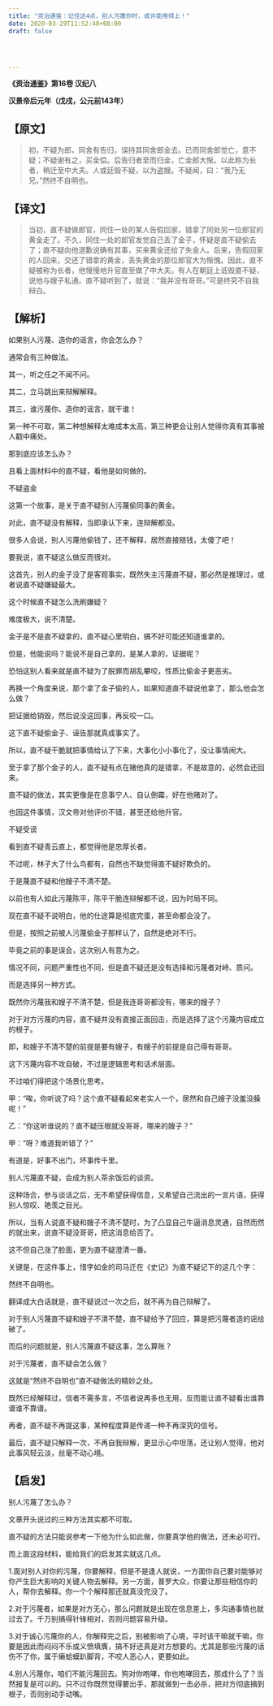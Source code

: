```yaml
---
title: "资治通鉴：记住这4点，别人污蔑你时，或许能用得上！"
date: 2020-03-29T11:52:48+08:00
draft: false




---
```


 

**《资治通鉴》第16卷 汉纪八**

**汉景帝后元年（戊戌，公元前143年）**

## 【原文】

> 初，不疑为郎，同舍有告归，误持其同舍郎金去。已而同舍郎觉亡，意不疑；不疑谢有之，买金偿。后告归者至而归金，亡金郎大惭。以此称为长者，稍迁至中大夫。人或廷毁不疑，以为盗嫂。不疑闻，曰：“我乃无兄。”然终不自明也。

## 【译文】

> 当初，直不疑做郎官，同住一处的某人告假回家，错拿了同处另一位郎官的黄金走了。不久，同住一处的郎官发觉自己丢了金子，怀疑是直不疑偷去了；直不疑向他道歉说确有其事，买来黄金还给了失金人。后来，告假回家的人回来，交还了错拿的黄金，丢失黄金的那位郎官大为惭愧。因此，直不疑被称为长者，他慢慢地升官直至做了中大夫。有人在朝廷上诋毁直不疑，说他与嫂子私通。直不疑听到了，就说：“我并没有哥哥。”可是终究不自我辩白。

## 【解析】

如果别人污蔑、造你的谣言，你会怎么办？

通常会有三种做法。 

其一，听之任之不闻不问。 

其二，立马跳出来辩解解释。 

其三，谁污蔑你、造你的谣言，就干谁！

第一种不可取，第二种想解释太难成本太高，第三种更会让别人觉得你真有其事被人戳中痛处。

那到底应该怎么办？

且看上面材料中的直不疑，看他是如何做的。

不疑盗金

这第一个故事，是关于直不疑别人污蔑偷同事的黄金。

对此，直不疑没有解释，当即承认下来，连辩解都没。

很多人会说，别人污蔑他偷钱了，还不解释，居然直接赔钱，太傻了吧！

要我说，直不疑这么做反而很对。

这首先，别人的金子没了是客观事实，既然失主污蔑直不疑，那必然是推理过，或者说直不疑嫌疑最大。

这个时候直不疑怎么洗刷嫌疑？

难度极大，说不清楚。

金子是不是直不疑拿的，直不疑心里明白，搞不好可能还知道谁拿的。

但是，他能说吗？能说不是自己拿的，是某人拿的，证据呢？

恐怕这别人看来就是直不疑为了脱罪而胡乱攀咬，性质比偷金子更恶劣。

再换一个角度来说，那个拿了金子偷的人，如果知道直不疑说他拿了，那么他会怎么做？

把证据给销毁，然后说没这回事，再反咬一口。

这下直不疑偷金子、诬告那就真成事实了。

所以，直不疑干脆就把事情给认了下来，大事化小小事化了，没让事情闹大。

至于拿了那个金子的人，直不疑有点在赌他真的是错拿，不是故意的，必然会还回来。

直不疑的做法，其实更像是在息事宁人、自认倒霉，好在他赌对了。

也因这件事情，汉文帝对他评价不错，甚至还给他升官。

不疑受谤

看到直不疑青云直上，都觉得他是忠厚长者。

不过呢，林子大了什么鸟都有，自然也不缺觉得直不疑好欺负的。

于是蔑直不疑和他嫂子不清不楚。

以前也有人如此污蔑陈平，陈平干脆连辩解都不说，因为时局不同。

现在直不疑不说明白，他的仕途算是彻底完蛋，甚至命都会没了。

但是，按照之前被人污蔑偷金子那样认了，自然是绝对不行。

毕竟之前的事是误会，这次别人有意为之。

情况不同，问题严重性也不同，但是直不疑还是没有选择和污蔑者对峙、质问。

而是选择另一种方式。

既然你污蔑我和嫂子不清不楚，但是我连哥哥都没有，哪来的嫂子？

对于对方污蔑的内容，直不疑并没有直接正面回击，而是选择了这个污蔑内容成立的根子。

即，和嫂子不清不楚的前提是要有嫂子，有嫂子的前提是自己得有哥哥。

这下污蔑内容不攻自破，不过是逻辑思考和话术层面。



不过咱们得把这个场景化思考。



甲：“唉，你听说了吗？这个直不疑看起来老实人一个，居然和自己嫂子没羞没臊呢！”



乙：“你这听谁说的？直不疑压根就没哥哥，哪来的嫂子？”



甲：“呀？难道我听错了？”



有道是，好事不出门，坏事传千里。



别人污蔑直不疑，会成为别人茶余饭后的谈资。



这种场合，参与谈话之后，无不希望获得信息，又希望自己流出的一言片语，获得别人惊叹、艳羡之目光。



所以，当有人说直不疑和嫂子不清不楚时，为了凸显自己牛逼消息灵通，自然而然的就出来，说直不疑没哥哥，把这消息给否了。



这不但自己涨了脸面，更为直不疑澄清一番。

关键是，在这件事上，惜字如金的司马迁在《史记》为直不疑记下的这几个字：

然终不自明也。

翻译成大白话就是，直不疑说过一次之后，就不再为自己辩解了。

对于别人污蔑直不疑和嫂子不清不楚，直不疑给予了回应，算是把污蔑者造的谣给破了。

而后的问题就是，别人污蔑直不疑这事，怎么算账？

对于污蔑者，直不疑会怎么做？

这就是“然终不自明也”直不疑做法的精妙之处。

既然已经解释过，信者不需多言，不信者说再多也无用，反而能让直不疑看出谁靠谱谁不靠谱。

再者，直不疑不再提这事，某种程度算是传递一种不再深究的信号。

最后，直不疑只解释一次，不再自我辩解，更显示心中坦荡，还让别人觉得，他对此事风轻云淡，丝毫不动心境。

## 【启发】

别人污蔑了怎么办？

文章开头说过的三种方法其实都不可取。

直不疑的方法只能说参考一下他为什么如此做，你要真学他的做法，还未必可行。

而上面这段材料，能给我们的启发其实就这几点。

1.面对别人对你的污蔑，你要解释，但是不是逢人就说，一方面你自己要对能够对你产生巨大影响的关键人物去解释。另一方面，普罗大众，你要让那些相信你的人，帮你去解释。你一个个解释那还就真没完没了。

2.对于污蔑者，如果是对方无心，那么问题就是出现在信息差上，多沟通事情也就过去了。千万别搞得针锋相对，否则问题容易升级。

3.对于诚心污蔑你的人，你解释完之后，别被影响了心境，平时该干嘛就干嘛，你要是因此而闷闷不乐或义愤填膺，搞不好还真是对方想要的。尤其是那些污蔑的话伤不了你，属于癞蛤蟆趴脚背，不咬人恶心人，更要如此。

4.别人污蔑你，咱们不能污蔑回去。狗对你咆哮，你也咆哮回去，那成什么了？当然报复是可以的。只不过你既然觉得要出手，那就做到一击必杀，把对方彻底搞到根子，否则别动手动嘴。